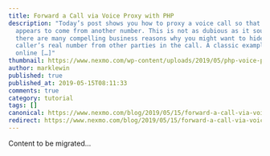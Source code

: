 ```yaml
---
title: Forward a Call via Voice Proxy with PHP
description: "Today’s post shows you how to proxy a voice call so that it
  appears to come from another number. This is not as dubious as it sounds:
  there are many compelling business reasons why you might want to hide a
  caller’s real number from other parties in the call. A classic example is an
  online […]"
thumbnail: https://www.nexmo.com/wp-content/uploads/2019/05/php-voice-proxy.png
author: marklewin
published: true
published_at: 2019-05-15T08:11:33
comments: true
category: tutorial
tags: []
canonical: https://www.nexmo.com/blog/2019/05/15/forward-a-call-via-voice-proxy-with-php-dr
redirect: https://www.nexmo.com/blog/2019/05/15/forward-a-call-via-voice-proxy-with-php-dr
---
```

Content to be migrated...

